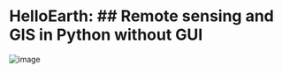 # HelloEarth: ## Remote sensing and GIS in Python without GUI 

![image](https://user-images.githubusercontent.com/61631082/176338010-1f9458ce-c7ec-4d08-b022-7d352fbc6a75.png)

